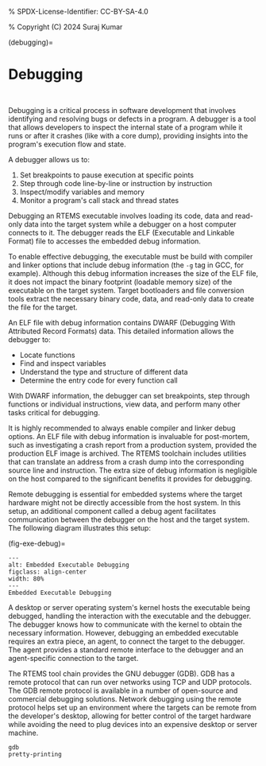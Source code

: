 % SPDX-License-Identifier: CC-BY-SA-4.0

% Copyright (C) 2024 Suraj Kumar

(debugging)=

# Debugging

```{index} Debugging
```

```{index} Embedded executable
```

Debugging is a critical process in software development that involves
identifying and resolving bugs or defects in a program. A debugger is a tool
that allows developers to inspect the internal state of a program while it runs
or after it crashes (like with a core dump), providing insights into the
program's execution flow and state.

A debugger allows us to:

1. Set breakpoints to pause execution at specific points
2. Step through code line-by-line or instruction by instruction
3. Inspect/modify variables and memory
4. Monitor a program's call stack and thread states

Debugging an RTEMS executable involves loading its code, data and read-only data
into the target system while a debugger on a host computer connects to it. The
debugger reads the ELF (Executable and Linkable Format) file to accesses the
embedded debug information.

To enable effective debugging, the executable must be build with compiler and
linker options that include debug information (the `-g` tag in GCC, for
example). Although this debug information increases the size of the ELF file, it
does not impact the binary footprint (loadable memory size) of the executable on
the target system. Target bootloaders and file conversion tools extract the
necessary binary code, data, and read-only data to create the file for the
target.

An ELF file with debug information contains DWARF (Debugging With Attributed
Record Formats) data. This detailed information allows the debugger to:

- Locate functions
- Find and inspect variables
- Understand the type and structure of different data
- Determine the entry code for every function call

With DWARF information, the debugger can set breakpoints, step through functions
or individual instructions, view data, and perform many other tasks critical for
debugging.

It is highly recommended to always enable compiler and linker debug options. An
ELF file with debug information is invaluable for post-mortem, such as
investigating a crash report from a production system, provided the production
ELF image is archived. The RTEMS toolchain includes utilities that can translate
an address from a crash dump into the corresponding source line and instruction.
The extra size of debug information is negligible on the host compared to the
significant benefits it provides for debugging.

Remote debugging is essential for embedded systems where the target hardware
might not be directly accessible from the host system. In this setup, an
additional component called a debug agent facilitates communication between the
debugger on the host and the target system. The following diagram illustrates
this setup:

(fig-exe-debug)=

```{figure} ../../images/user/exe-debug.png
---
alt: Embedded Executable Debugging
figclass: align-center
width: 80%
---
Embedded Executable Debugging
```

A desktop or server operating system's kernel hosts the executable being
debugged, handling the interaction with the executable and the debugger. The
debugger knows how to communicate with the kernel to obtain the necessary
information. However, debugging an embedded executable requires an extra piece,
an agent, to connect the target to the debugger. The agent provides a standard
remote interface to the debugger and an agent-specific connection to the target.

The RTEMS tool chain provides the GNU debugger (GDB). GDB has a remote protocol
that can run over networks using TCP and UDP protocols. The GDB remote protocol
is available in a number of open-source and commercial debugging solutions.
Network debugging using the remote protocol helps set up an environment where
the targets can be remote from the developer's desktop, allowing for better
control of the target hardware while avoiding the need to plug devices into an
expensive desktop or server machine.

```{toctree}
gdb
pretty-printing
```
